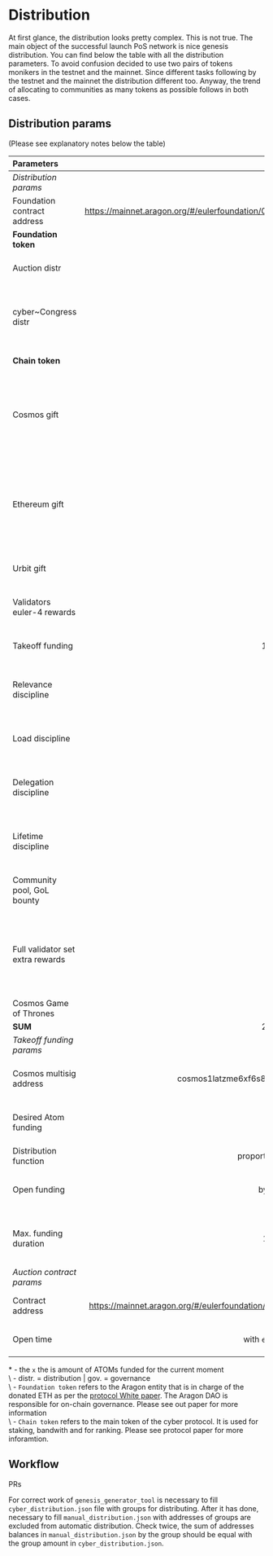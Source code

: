 # Distribution

At first glance, the distribution looks pretty complex. This is not true. The main object of the successful launch PoS network is nice genesis distribution. You can find below the table with all the distribution parameters. To avoid confusion decided to use two pairs of tokens monikers in the testnet and the mainnet. Since different tasks following by the testnet and the mainnet the distribution different too. Anyway, the trend of allocating to communities as many tokens as possible follows in both cases.

## Distribution params

(Please see explanatory notes below the table)

| Parameters                             | `euler-6`   | `cyber`    |Notes|
|:----------------------------------|:-----------:|:----------:|:----:|
|*Distribution params*|
| Foundation contract address      | https://mainnet.aragon.org/#/eulerfoundation/0xd84469ecd96825c956d7ae8b072209ca89ae37e2/ | https://mainnet.aragon.org/#/cybercongress/0xa0a55e68dc52b47f8a9d5d05329fab5bdabffb14 | DAO |
| **Foundation token**             | **GOL**   | **THC**  | **ERC20 token in Aragon DAO**  |
| Auction distr                    | 6 TGOL  | 600 TTHC | Amount of gov. tokens allocated to the auction  |
| cyber~Congress distr             | 8 TGOL   | 150 TTHC  | Amont of gov. tokens allocated to cyber~Congress (inventors, team)|
| **Chain token**                  | **EUL**   | **CYB**  | **Chain liquid token**  |
| Cosmos gift                      | 10 TEUL   | 10 TCYB  | Chain token gift to the Cosmos community. Each address on block 1110000 entitlted to a gift according to [distribution]() |
| Ethereum gift                    | 80 TEUL   | 80 TCYB  | Chain token gift to the Ethereum community. 99.7% of addresses on block 8080808 are entitiled to a gift according to [distribution]() |
| Urbit gift                      | 10 TEUL   | 10 TCYB  | Chain token gift to the Urbit community |
| Validators euler-4 rewards       | 15 TEUL  | 5 TCYB | For validating during `euler-4`. Calculated per lifetime |
| Takeoff funding                  | 100 TEUL   | 100 TCYB  | Tokens allocated to takeoff funding |
| Relevance discipline            | NaN   | 20 TCYB  | Tokens allocated for Game of Links relevance discipline |
| Load discipline            | NaN   | 10 TCYB  | Tokens allocated for Game of Links load discipline |
| Delegation discipline            | NaN   | 5 TCYB  | Tokens allocated for Game of Links delegation discipline |
| Lifetime discipline            | NaN   | 3 TCYB  | Tokens allocated for Game of Links lifetime discipline |
| Community pool, GoL bounty       | 2 TEUL    | 2 TCYB   | Amount of tokens in the community pool at the start |
| Full validator set extra rewards | NaN   | 5 TCYB  | Extara reward to validators if the set of active validators will reach 146 and will last for a period of 10,000 blocks |
| Cosmos Game of Thrones            | 1 TEUL  | NaN | Chain tokens |
| **SUM**                          | 233 TEUL | 1000 TCYB|  |
|*Takeoff funding params*|
| Cosmos multisig address | cosmos1latzme6xf6s8tsrymuu6laf2ks2humqv2tkd9a | cosmos1latzme6xf6s8tsrymuu6laf2ks2humqv2tkd9a | Congress multisig address for atoms funding|
| Desired Atom funding             | 300,000 | NaN | The maximum amounts of desired ATOMs for funding|
| Distribution function | proportionally donated | f(x) = 40 * x + 1000 |
| Open funding                     | by proposal | - | The community will decide when funding will begin|
| Max. funding duration              | 146 days | - | Funding duration if 300,000 ATOMs will not be donated |
|*Auction contract params*|
| Contract address        | https://mainnet.aragon.org/#/eulerfoundation/0x0b1f54be915e77d9bf14268f94f8a26afab11296/ | ?                  | Contract address with allocated tokens |
| Open time               | with `euler-5` launch  | with `cyber` launch| The time of start of round `0` of the auction |

\* -  the `x` the is amount of ATOMs funded for the current moment <br>
\ - distr. = distribution | gov. = governance <br>
\ - `Foundation token` refers to the Aragon entity that is in charge of the donated ETH as per the [protocol White paper](https://github.com/cybercongress/cyber/blob/master/main.tex). The Aragon DAO is responsible for on-chain governance. Please see out paper for more information <br>
\ - `Chain token` refers to the main token of the cyber protocol. It is used for staking, bandwith and for ranking. Please see protocol paper for more inforamtion.

## Workflow

PRs

For correct work of `genesis_generator_tool` is necessary to fill `cyber_distribution.json` file with groups for distributing. After it has done, necessary to fill `manual_distribution.json` with addresses of groups are excluded from automatic distribution. Check twice, the sum of addresses balances in  `manual_distribution.json` by the group should be equal with the group amount in `cyber_distribution.json`.
